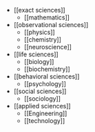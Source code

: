 - [[exact sciences]]
	- [[mathematics]]
- [[observational sciences]]
	- [[physics]]
	- [[chemistry]]
	- [[neuroscience]]
- [[life sciences]]
	- [[biology]]
	- [[biochemistry]]
- [[behavioral sciences]]
	- [[psychology]]
- [[social sciences]]
	- [[sociology]]
- [[applied sciences]]
	- [[Engineering]]
	- [[technology]]

